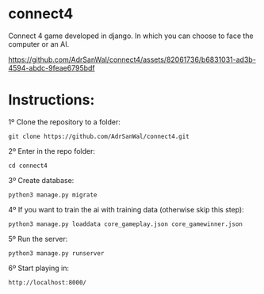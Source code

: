 # connect4

Connect 4 game developed in django. In which you can choose to face the computer or an AI.

https://github.com/AdrSanWal/connect4/assets/82061736/b6831031-ad3b-4594-abdc-9feae6795bdf

Instructions:
=

1º Clone the repository to a folder:

    git clone https://github.com/AdrSanWal/connect4.git

2º Enter in the repo folder:

    cd connect4

3º Create database:

    python3 manage.py migrate

4º If you want to train the ai with training data (otherwise skip this step):

    python3 manage.py loaddata core_gameplay.json core_gamewinner.json

5º Run the server:

    python3 manage.py runserver

6º Start playing in:

    http://localhost:8000/
